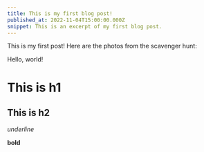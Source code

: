 ```yaml
---
title: This is my first blog post!
published_at: 2022-11-04T15:00:00.000Z
snippet: This is an excerpt of my first blog post.
---
```


This is my first post!  Here are the photos from the scavenger hunt:

Hello, world!

# This is h1

## This is h2

_underline_

**bold**
